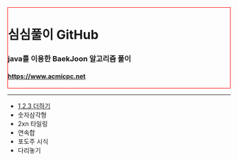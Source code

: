 <html>
<head>
	<meta charset="UTF-8">
</head>
<body>
<div style="border:1px solid red">
<h1>심심풀이 GitHub</h1>
<h3>java를 이용한 BaekJoon 알고리즘 풀이</h3>
<h4><a href="https://www.acmicpc.net">https://www.acmicpc.net</a></h4>
</div>
<hr/>
<ul>	
<li><a href="1,2,3\ 더하기/Main.java">1,2,3 더하기</a></li>
<li>숫자삼각형</li>
<li>2xn 타일링</li>
<li>연속합</li>
<li>포도주 시식</li>
<li>다리놓기</li>
</ul>
</body>
</html>
